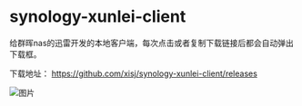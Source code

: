 # synology-xunlei-client
给群晖nas的迅雷开发的本地客户端，每次点击或者复制下载链接后都会自动弹出下载框。

下载地址： https://github.com/xisj/synology-xunlei-client/releases

![图片](https://user-images.githubusercontent.com/1849037/236461930-1415be86-ea90-427e-b41d-a741c3cb6df5.png)

